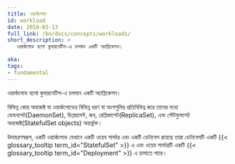 ```yaml
---
title: ওয়ার্কলোড
id: workload
date: 2019-02-13
full_link: /bn/docs/concepts/workloads/
short_description: >
   ওয়ার্কলোড হলো কুবারনেটিস-এ চলমান একটি অ্যাপ্লিকেশন।

aka: 
tags:
- fundamental
---
```

   ওয়ার্কলোড হলো কুবারনেটিস-এ চলমান একটি অ্যাপ্লিকেশন।

<!--more--> 

বিভিন্ন কোর অবজেক্ট যা ওয়ার্কলোডের বিভিন্ন ধরণ বা অংশগুলির প্রতিনিধিত্ব করে তাদের মধ্যে ডেমনসেট(DaemonSet), 
ডিপ্লয়মেন্ট, জব, রেপ্লিকাসেট(ReplicaSet), এবং স্টেটফুলসেট অবজেক্ট(StatefulSet objects) অন্তর্ভুক্ত।

উদাহরণস্বরূপ, একটি ওয়ার্কলোড যেখানে একটি ওয়েব সার্ভার এবং একটি ডেটাবেস রয়েছে
তারা ডেটাবেসটি একটি {{< glossary_tooltip term_id="StatefulSet" >}} এ
এবং ওয়েব সার্ভারটি একটি {{< glossary_tooltip term_id="Deployment" >}} এ চালাতে পারে।

